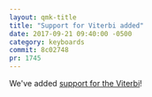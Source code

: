 ```yaml
---
layout: qmk-title
title: "Support for Viterbi added"
date: 2017-09-21 09:40:00 -0500
category: keyboards
commit: 8c02748
pr: 1745
---
```


We've added [support for the Viterbi](https://github.com/qmk/qmk_firmware/tree/master/keyboards/viterbi)!